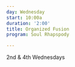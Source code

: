 ```yaml
---
day: Wednesday
start: 10:00a
duration: '2:00'
title: Organized Fusion
program: Soul Rhapspody

---
```

2nd & 4th Wednesdays